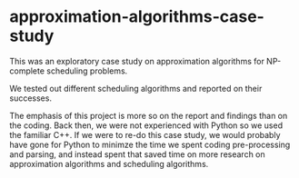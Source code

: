 # approximation-algorithms-case-study

This was an exploratory case study on approximation algorithms for NP-complete scheduling problems.

We tested out different scheduling algorithms and reported on their successes.

The emphasis of this project is more so on the report and findings than on the coding. Back then, we were not experienced with Python so we used the familiar C++.
If we were to re-do this case study, we would probably have gone for Python to minimze the time we spent coding pre-processing and parsing, and instead spent that saved time on more research on approximation algorithms and scheduling algorithms.
